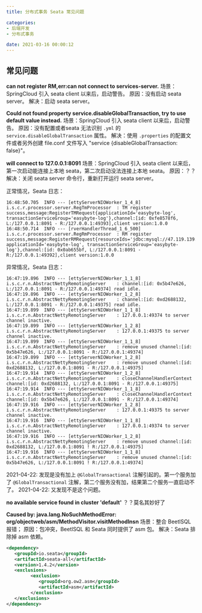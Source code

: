 ```yaml
---
title: 分布式事务 Seata 常见问题

categories:
- 后端开发
- 分布式事务

date: 2021-03-16 00:00:12
---
```


## 常见问题
**can not register RM,err:can not connect to services-server.**
场景：SpringCloud 引入 seata client 以来后，启动警告。
原因：没有启动 seata server。
解决：启动 seata server。

**Could not found property service.disableGlobalTransaction, try to use default value instead.**
场景：SpringCloud 引入 seata client 以来后，启动警告。
原因：没有配置或者seata 无法识别 `.yml` 的 `service.disableGlobalTransaction` 属性。
解决：使用 `.properties` 的配置文件或者另外创建 file.conf 文件写入 "service {disableGlobalTransaction: false}"。

**will connect to 127.0.0.1:8091**
场景：SpringCloud 引入 seata client 以来后，第一次启动能连接上本地 seata，第二次启动没法连接上本地 seata。
原因：？？
解决：关闭 seata server 命令行，重新打开运行 seata server。


正常情况，Seata 日志：

```
16:48:50.705  INFO --- [ettyServerNIOWorker_1_4_8] i.s.c.r.processor.server.RegTmProcessor  : TM register success,message:RegisterTMRequest{applicationId='easybyte-log', transactionServiceGroup='easybyte-log'},channel:[id: 0xfe8578f6, L:/127.0.0.1:8091 - R:/127.0.0.1:49393],client version:1.0.0
16:48:50.714  INFO --- [rverHandlerThread_1_6_500] i.s.c.r.processor.server.RegRmProcessor  : RM register success,message:RegisterRMRequest{resourceIds='jdbc:mysql://47.119.139.41:3306/easybyte', applicationId='easybyte-log', transactionServiceGroup='easybyte-log'},channel:[id: 0x0ab655bf, L:/127.0.0.1:8091 - R:/127.0.0.1:49392],client version:1.0.0
```

异常情况，Seata 日志：

```
16:47:19.896  INFO --- [ettyServerNIOWorker_1_1_8] i.s.c.r.n.AbstractNettyRemotingServer    : channel:[id: 0x5b47e626, L:/127.0.0.1:8091 - R:/127.0.0.1:49374] read idle.
16:47:19.896  INFO --- [ettyServerNIOWorker_1_2_8] i.s.c.r.n.AbstractNettyRemotingServer    : channel:[id: 0xd2688132, L:/127.0.0.1:8091 - R:/127.0.0.1:49375] read idle.
16:47:19.899  INFO --- [ettyServerNIOWorker_1_1_8] i.s.c.r.n.AbstractNettyRemotingServer    : 127.0.0.1:49374 to server channel inactive.
16:47:19.899  INFO --- [ettyServerNIOWorker_1_2_8] i.s.c.r.n.AbstractNettyRemotingServer    : 127.0.0.1:49375 to server channel inactive.
16:47:19.899  INFO --- [ettyServerNIOWorker_1_1_8] i.s.c.r.n.AbstractNettyRemotingServer    : remove unused channel:[id: 0x5b47e626, L:/127.0.0.1:8091 - R:/127.0.0.1:49374]
16:47:19.899  INFO --- [ettyServerNIOWorker_1_2_8] i.s.c.r.n.AbstractNettyRemotingServer    : remove unused channel:[id: 0xd2688132, L:/127.0.0.1:8091 - R:/127.0.0.1:49375]
16:47:19.914  INFO --- [ettyServerNIOWorker_1_2_8] i.s.c.r.n.AbstractNettyRemotingServer    : closeChannelHandlerContext channel:[id: 0xd2688132, L:/127.0.0.1:8091 - R:/127.0.0.1:49375]
16:47:19.914  INFO --- [ettyServerNIOWorker_1_1_8] i.s.c.r.n.AbstractNettyRemotingServer    : closeChannelHandlerContext channel:[id: 0x5b47e626, L:/127.0.0.1:8091 - R:/127.0.0.1:49374]
16:47:19.916  INFO --- [ettyServerNIOWorker_1_2_8] i.s.c.r.n.AbstractNettyRemotingServer    : 127.0.0.1:49375 to server channel inactive.
16:47:19.916  INFO --- [ettyServerNIOWorker_1_1_8] i.s.c.r.n.AbstractNettyRemotingServer    : 127.0.0.1:49374 to server channel inactive.
16:47:19.916  INFO --- [ettyServerNIOWorker_1_2_8] i.s.c.r.n.AbstractNettyRemotingServer    : remove unused channel:[id: 0xd2688132, L:/127.0.0.1:8091 ! R:/127.0.0.1:49375]
16:47:19.916  INFO --- [ettyServerNIOWorker_1_1_8] i.s.c.r.n.AbstractNettyRemotingServer    : remove unused channel:[id: 0x5b47e626, L:/127.0.0.1:8091 ! R:/127.0.0.1:49374]
```

2021-04-22: 发现是没有加上 `@GlobalTransactional` 注解引起的。第一个服务加了 `@GlobalTransactional` 注解，第二个服务没有加，结果第二个服务一直启动不了。
2021-04-22: 又发现不是这个问题。

**no available service found in cluster 'default'**
？？莫名其妙好了

**Caused by: java.lang.NoSuchMethodError: org/objectweb/asm/MethodVisitor.visitMethodInsn**
场景：整合 BeetlSQL 报错；
原因：包冲突，BeetlSQL 和 Seata 同时提供了 asm 包。
解决：Seata 排除掉 asm 依赖。

```xml
<dependency>
   <groupId>io.seata</groupId>
   <artifactId>seata-all</artifactId>
   <version>1.4.2</version>
   <exclusions>
         <exclusion>
            <groupId>org.ow2.asm</groupId>
            <artifactId>asm</artifactId>
         </exclusion>
   </exclusions>
</dependency>
```
